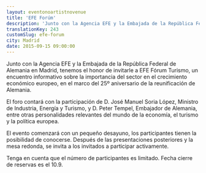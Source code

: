 ```yaml
---
layout: eventonoartistnovenue
title: 'EFE Forúm'
description: 'Junto con la Agencia EFE y la Embajada de la República Federal de Alemania en Madrid, tenemos el honor de invitarle a EFE Fórum Turismo, un encuentro informativo sobre la importancia del sector en el crecimiento económico europeo, en el marco del 25º aniversario de la reunificación de Alemania.'
translationKey: 243
customSlug: efe-forum
city: Madrid
date: 2015-09-15 09:00:00
---
```


Junto con la Agencia EFE y la Embajada de la República Federal de Alemania en Madrid, tenemos el honor de invitarle a EFE Fórum Turismo, un encuentro informativo sobre la importancia del sector en el crecimiento económico europeo, en el marco del 25º aniversario de la reunificación de Alemania.

El foro contará con la participación de D. José Manuel Soria López, Ministro de Industria, Energía y Turismo, y D. Peter Tempel, Embajador de Alemania, entre otras personalidades relevantes del mundo de la economía, el turismo y la política europea.

El evento comenzará con un pequeño desayuno, los participantes tienen la posibilidad de conocerse. Después de las presentaciones posteriores y la mesa redonda, se invita a los invitados a participar activamente.

Tenga en cuenta que el número de participantes es limitado. Fecha cierre de reservas es el 10.9.
